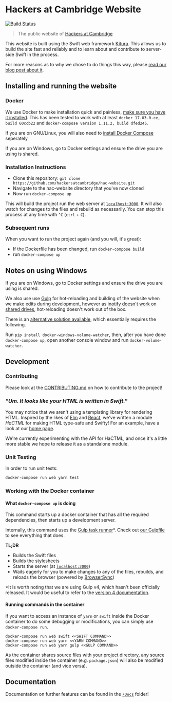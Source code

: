 # Hackers at Cambridge Website
[![Build Status](https://travis-ci.org/hackersatcambridge/hac-website.svg?branch=master)](https://travis-ci.org/hackersatcambridge/hac-website)
> The public website of [Hackers at Cambridge]()

This website is built using the Swift web framework [Kitura](https://github.com/IBM-Swift/Kitura). This allows us to build the site fast and reliably and to learn about and contribute to server-side Swift in the process.

For more reasons as to why we chose to do things this way, please [read our blog post about it](https://medium.com/hackers-at-cambridge/why-were-writing-our-website-in-swift-2e620ae7b72b).

## Installing and running the website

### Docker

We use Docker to make installation quick and painless, [make sure you have it installed](https://docs.docker.com/engine/installation/). This has been tested to work with at least `docker 17.03.0-ce, build 60ccb22` and `docker-compose version 1.11.2, build dfed245`.

If you are on GNU/Linux, you will also need to [install Docker Compose](https://docs.docker.com/compose/install/) seperately

If you are on Windows, go to Docker settings and ensure the drive you are using is shared.

### Installation Instructions

- Clone this repository:
`git clone https://github.com/hackersatcambridge/hac-website.git`
- Navigate to the hac-website directory that you've now cloned
- Now run `docker-compose up`

This will build the project run the web server at [`localhost:3000`](http://localhost:3000). It will also watch for changes to the files and rebuild as necessarily. You can stop this process at any time with `^C` (`ctrl` + `C`).

### Subsequent runs

When you want to run the project again (and you will, it's great):

- If the Dockerfile has been changed, run `docker-compose build`
- run `docker-compose up`

## Notes on using Windows
If you are on Windows, go to Docker settings and ensure the drive you are using is shared.

We also use use [Gulp](https://gulpjs.com/) for hot-reloading and building of the website when we make edits during development, however as [inotify doesn't work on shared drives](https://github.com/docker/for-win/issues/56), hot-reloading doesn't work out of the box.

There is an [alternative solution available](http://blog.subjectify.us/miscellaneous/2017/04/24/docker-for-windows-watch-bindings.html), which essentially requires the following.

Run `pip install docker-windows-volume-watcher`, then, after you have done `docker-compose up`, open another console window and run `docker-volume-watcher`.

## Development

### Contributing

Please look at the [CONTRIBUTING.md](CONTRIBUTING.md) on how to contribute to
the project!

### *"Um. It looks like your HTML is written in Swift."*

You may notice that we aren't using a templating library for rendering HTML. Inspired by the likes of [Elm](http://elm-lang.org/) and [React](https://facebook.github.io/react/), we've written a module _HaCTML_ for making HTML type-safe and Swifty! For an example, have a look at our [home page](Sources/HaCWebsiteLib/ViewModels/LandingPage.swift).

We're currently experimenting with the API for HaCTML, and once it's a little more stable we hope to release it as a standalone module.

### Unit Testing

In order to run unit tests:

```bash
docker-compose run web yarn test
```

### Working with the Docker container

#### What `docker-compose up` is doing

This command starts up a docker container that has all the required dependencies, then starts up a development server.

Internally, this command uses the [Gulp task runner](http://gulpjs.com)*. Check out [our Gulpfile](https://github.com/hackersatcambridge/hac-website/blob/master/gulpfile.js) to see everything that does.

**TL;DR**

- Builds the Swift files
- Builds the stylesheets
- Starts the server (at [`localhost:3000`](http://localhost:3000))
- Waits eagerly for you to make changes to any of the files, rebuilds, and reloads the browser (powered by [BrowserSync](https://github.com/Browsersync/browser-sync))

\*It is worth noting that we are using Gulp v4, which hasn't been officially released. It would be useful to refer to the [version 4 documentation](https://github.com/gulpjs/gulp/blob/4.0/docs/getting-started.md).

#### Running commands in the container

If you want to access an instance of `yarn` or `swift` inside the Docker container to do some debugging or modifications, you can simply use `docker-compose run`.

```
docker-compose run web swift <<SWIFT COMMAND>>
docker-compose run web yarn <<YARN COMMAND>>
docker-compose run web yarn gulp <<GULP COMMAND>>
```

As the container shares source files with your project directory, any source files modified inside the container (e.g. `package.json`) will also be modified outside the container (and vice versa).

## Documentation

Documentation on further features can be found in the [`/Docs`](/Docs) folder!
